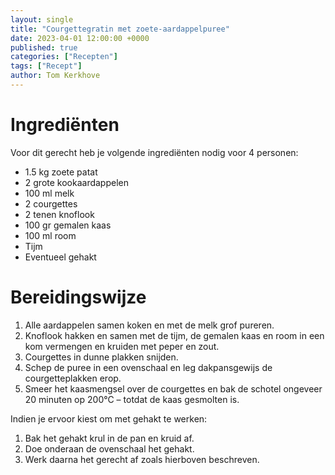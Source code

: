 ```yaml
---
layout: single
title: "Courgettegratin met zoete-aardappelpuree"
date: 2023-04-01 12:00:00 +0000
published: true
categories: ["Recepten"]
tags: ["Recept"]
author: Tom Kerkhove
---
```


# Ingrediënten
Voor dit gerecht heb je volgende ingrediënten nodig voor 4 personen:

- 1.5 kg zoete patat
- 2 grote kookaardappelen
- 100 ml melk
- 2 courgettes
- 2 tenen knoflook
- 100 gr gemalen kaas
- 100 ml room
- Tijm
- Eventueel gehakt

# Bereidingswijze

1. Alle aardappelen samen koken en met de melk grof pureren.
2. Knoflook hakken en samen met de tijm, de gemalen kaas en room in een kom vermengen en kruiden met peper en zout.
3. Courgettes in dunne plakken snijden.
4. Schep de puree in een ovenschaal en leg dakpansgewijs de courgetteplakken erop.
5. Smeer het kaasmengsel over de courgettes en bak de schotel ongeveer 20 minuten op 200°C – totdat de kaas gesmolten is.

Indien je ervoor kiest om met gehakt te werken:

1. Bak het gehakt krul in de pan en kruid af.
2. Doe onderaan de ovenschaal het gehakt.
3. Werk daarna het gerecht af zoals hierboven beschreven.